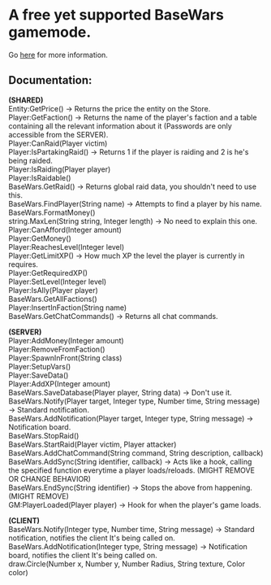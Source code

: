 # A free yet supported BaseWars gamemode.
Go [here](https://forum.facepunch.com/gmodgd/bubuv/BaseWars-Gamemode-Release/1/) for more information.

## Documentation:

**(SHARED)**\
Entity:GetPrice() -> Returns the price the entity on the Store.\
Player:GetFaction() -> Returns the name of the player's faction and a table containing all the relevant information about it (Passwords are only accessible from the SERVER).\
Player:CanRaid(Player victim)\
Player:IsPartakingRaid() -> Returns 1 if the player is raiding and 2 is he's being raided.\
Player:IsRaiding(Player player)\
Player:IsRaidable()\
BaseWars.GetRaid() -> Returns global raid data, you shouldn't need to use this.\
BaseWars.FindPlayer(String name) -> Attempts to find a player by his name.\
BaseWars.FormatMoney()\
string.MaxLen(String string, Integer length) -> No need to explain this one.\
Player:CanAfford(Integer amount)\
Player:GetMoney()\
Player:ReachesLevel(Integer level)\
Player:GetLimitXP() -> How much XP the level the player is currently in requires.\
Player:GetRequiredXP()\
Player:SetLevel(Integer level)\
Player:IsAlly(Player player)\
BaseWars.GetAllFactions()\
Player:InsertInFaction(String name)\
BaseWars.GetChatCommands() -> Returns all chat commands.

**(SERVER)**\
Player:AddMoney(Integer amount)\
Player:RemoveFromFaction()\
Player:SpawnInFront(String class)\
Player:SetupVars()\
Player:SaveData()\
Player:AddXP(Integer amount)\
BaseWars.SaveDatabase(Player player, String data) -> Don't use it.\
BaseWars.Notify(Player target, Integer type, Number time, String message) -> Standard notification.\
BaseWars.AddNotification(Player target, Integer type, String message) -> Notification board.\
BaseWars.StopRaid()\
BaseWars.StartRaid(Player victim, Player attacker)\
BaseWars.AddChatCommand(String command, String description, callback)\
BaseWars.AddSync(String identifier, callback) -> Acts like a hook, calling the specified function everytime a player loads/reloads. (MIGHT REMOVE OR CHANGE BEHAVIOR)\
BaseWars.EndSync(String identifier) -> Stops the above from happening. (MIGHT REMOVE)\
GM:PlayerLoaded(Player player) -> Hook for when the player's game loads.

**(CLIENT)**\
BaseWars.Notify(Integer type, Number time, String message) -> Standard notification, notifies the client It's being called on.\
BaseWars.AddNotification(Integer type, String message) -> Notification board, notifies the client It's being called on.\
draw.Circle(Number x, Number y, Number Radius, String texture, Color color)
